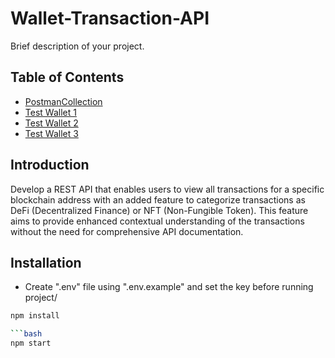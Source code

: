 # Wallet-Transaction-API

Brief description of your project.

## Table of Contents

- [PostmanCollection](#https://documenter.getpostman.com/view/13147200/2sA2r6ZQZB)
- [Test Wallet 1](https://etherscan.io/address/0xD5e71Be908c59E9b6F43B1459Fec5BEa3CB4349b)
- [Test Wallet 2 ](https://etherscan.io/address/0x0dD7BAf9f1B358cd0A383549F2Ff5323eFAd125A)
- [Test Wallet 3](https://etherscan.io/address/0xa63a65cA9FE7C3960a445EE1d9308EcD3c6ac2a9)

## Introduction

Develop a REST API that enables users to view all transactions for a specific blockchain address with an added feature to categorize transactions as DeFi (Decentralized Finance) or NFT (Non-Fungible Token). This feature aims to provide enhanced contextual understanding of the transactions without the need for comprehensive API documentation.

## Installation

- Create ".env" file using ".env.example" and set the key before running project/

```bash
npm install

```bash
npm start